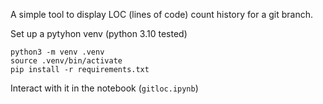A simple tool to display LOC (lines of code) count history for a git branch.

Set up a pytyhon venv (python 3.10 tested)
```
python3 -m venv .venv
source .venv/bin/activate
pip install -r requirements.txt
```

Interact with it in the notebook (`gitloc.ipynb`)
